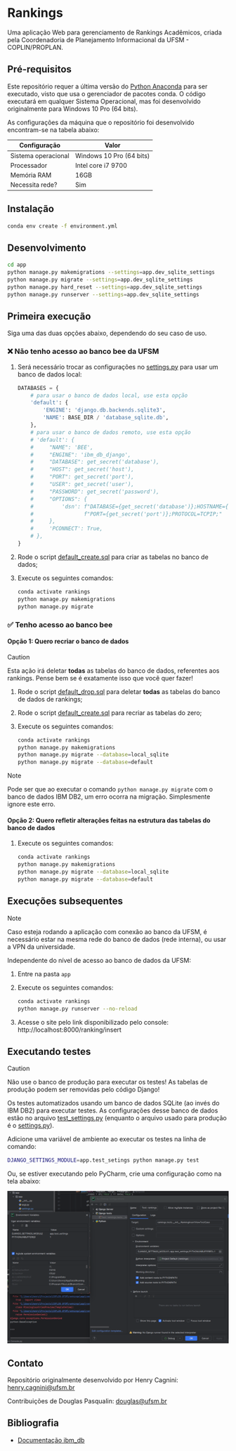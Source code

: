 # Rankings

Uma aplicação Web para gerenciamento de Rankings Acadêmicos, criada pela Coordenadoria de Planejamento Informacional 
da UFSM - COPLIN/PROPLAN.

## Pré-requisitos

Este repositório requer a última versão do [Python Anaconda](https://www.anaconda.com/download) para ser executado, 
visto que usa o gerenciador de pacotes conda. O código executará em qualquer Sistema Operacional, mas foi desenvolvido
originalmente para Windows 10 Pro (64 bits).

As configurações da máquina que o repositório foi desenvolvido encontram-se na tabela abaixo:

| Configuração        | Valor                    |
|---------------------|--------------------------|
| Sistema operacional | Windows 10 Pro (64 bits) |
| Processador         | Intel core i7 9700       |
| Memória RAM         | 16GB                     |
| Necessita rede?     | Sim                      |

## Instalação

```bash
conda env create -f environment.yml
```

## Desenvolvimento

```bash
cd app
python manage.py makemigrations --settings=app.dev_sqlite_settings
python manage.py migrate --settings=app.dev_sqlite_settings
python manage.py hard_reset --settings=app.dev_sqlite_settings
python manage.py runserver --settings=app.dev_sqlite_settings
```

## Primeira execução

Siga uma das duas opções abaixo, dependendo do seu caso de uso.

### ❌ Não tenho acesso ao banco bee da UFSM

1. Será necessário trocar as configurações no [settings.py](app/app/settings.py) para usar um banco de dados local:

   ```python
   DATABASES = {
       # para usar o banco de dados local, use esta opção
       'default': {
           'ENGINE': 'django.db.backends.sqlite3',
           'NAME': BASE_DIR / 'database_sqlite.db',
       },
       # para usar o banco de dados remoto, use esta opção
       # 'default': {
       #     "NAME": 'BEE',
       #     "ENGINE": 'ibm_db_django',
       #     "DATABASE": get_secret('database'),
       #     "HOST": get_secret('host'),
       #     "PORT": get_secret('port'),
       #     "USER": get_secret('user'),
       #     "PASSWORD": get_secret('password'),
       #     "OPTIONS": {
       #         'dsn': f"DATABASE={get_secret('database')};HOSTNAME={get_secret('host')};"
       #                f"PORT={get_secret('port')};PROTOCOL=TCPIP;"
       #     },
       #     'PCONNECT': True,  
       # },
   }
   ```

2. Rode o script [default_create.sql](app/rankings/database_scripts/default_create.sql) para criar as tabelas no banco de dados;
3. Execute os seguintes comandos:

   ```bash
   conda activate rankings
   python manage.py makemigrations
   python manage.py migrate
   ```

### ✅ Tenho acesso ao banco bee

#### Opção 1: Quero recriar o banco de dados

> [!CAUTION]
> Esta ação irá deletar **todas** as tabelas do banco de dados, referentes aos rankings. Pense bem se é exatamente isso
> que você quer fazer!

1. Rode o script [default_drop.sql](app/rankings/database_scripts/default_drop.sql) para deletar **todas** as tabelas do banco de dados de rankings;
2. Rode o script [default_create.sql](app/rankings/database_scripts/default_create.sql) para recriar as tabelas do zero;
3. Execute os seguintes comandos:

   ```bash
   conda activate rankings
   python manage.py makemigrations 
   python manage.py migrate --database=local_sqlite
   python manage.py migrate --database=default
   ```

> [!NOTE]
> Pode ser que ao executar o comando `python manage.py migrate` com o banco de dados IBM DB2, um erro ocorra 
> na migração. Simplesmente ignore este erro.

#### Opção 2: Quero refletir alterações feitas na estrutura das tabelas do banco de dados

1. Execute os seguintes comandos:

   ```bash
   conda activate rankings
   python manage.py makemigrations 
   python manage.py migrate --database=local_sqlite
   python manage.py migrate --database=default
   ```

## Execuções subsequentes

> [!NOTE]
> Caso esteja rodando a aplicação com conexão ao banco da UFSM, é necessário estar na mesma rede do banco de dados 
> (rede interna), ou usar a VPN da universidade.

Independente do nível de acesso ao banco de dados da UFSM:

1. Entre na pasta `app`
2. Execute os seguintes comandos:

   ```bash
   conda activate rankings
   python manage.py runserver --no-reload
   ```

3. Acesse o site pelo link disponibilizado pelo console: http://localhost:8000/ranking/insert

## Executando testes

> [!CAUTION]
> Não use o banco de produção para executar os testes! As tabelas de produção podem ser removidas pelo código Django!

Os testes automatizados usando um banco de dados SQLite (ao invés do IBM DB2) para executar testes. As configurações
desse banco de dados estão no arquivo [test_settings.py](app/app/test_settings.py) (enquanto o arquivo usado para
produção é o [settings.py](app/app/settings.py)).

Adicione uma variável de ambiente ao executar os testes na linha de comando:

```bash
DJANGO_SETTINGS_MODULE=app.test_setings python manage.py test 
```

Ou, se estiver executando pelo PyCharm, crie uma configuração como na tela abaixo:

![configuração_testes.png](imagens/configura%C3%A7%C3%A3o_testes.png)

## Contato

Repositório originalmente desenvolvido por Henry Cagnini: [henry.cagnini@ufsm.br]()

Contribuições de Douglas Pasqualin: [douglas@ufsm.br]()

## Bibliografia

* [Documentação ibm_db](https://www.ibm.com/docs/en/db2/11.5?topic=framework-application-development-db)


